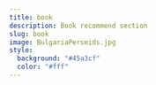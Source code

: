 ```yaml
---
title: book
description: Book recommend section
slug: book
image: BulgariaPerseids.jpg
style:
  background: "#45a3cf"
  color: "#fff"
---
```

